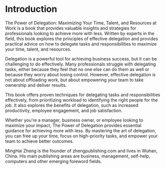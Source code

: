 # Introduction

The Power of Delegation: Maximizing Your Time, Talent, and Resources at Work is a book that provides valuable insights and strategies for professionals looking to achieve more with less. Written by experts in the field, this book explores the principles of effective delegation and provides practical advice on how to delegate tasks and responsibilities to maximize your time, talent, and resources.

Delegation is a powerful tool for achieving business success, but it can be challenging to do effectively. Many professionals struggle with delegating tasks, either because they feel that no one else can do them as well or because they worry about losing control. However, effective delegation is not about offloading work, but about empowering your team to take ownership and deliver results.

This book offers proven techniques for delegating tasks and responsibilities effectively, from prioritizing workload to identifying the right people for the job. It also explores the benefits of delegation, such as increased productivity, employee engagement, and job satisfaction.

Whether you're a manager, business owner, or employee looking to maximize your impact, The Power of Delegation provides essential guidance for achieving more with less. By mastering the art of delegation, you can free up your time, focus on high-priority tasks, and empower your team to achieve better outcomes.


MingHai Zheng is the founder of zhengpublishing.com and lives in Wuhan, China. His main publishing areas are business, management, self-help, computers and other emerging foreword fields.
